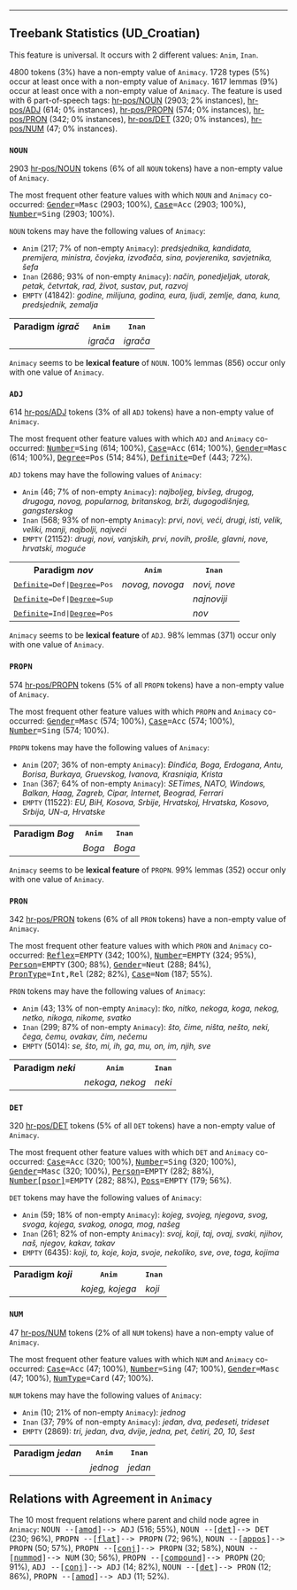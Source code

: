 

--------------------------------------------------------------------------------

## Treebank Statistics (UD_Croatian)

This feature is universal.
It occurs with 2 different values: `Anim`, `Inan`.

4800 tokens (3%) have a non-empty value of `Animacy`.
1728 types (5%) occur at least once with a non-empty value of `Animacy`.
1617 lemmas (9%) occur at least once with a non-empty value of `Animacy`.
The feature is used with 6 part-of-speech tags: [hr-pos/NOUN]() (2903; 2% instances), [hr-pos/ADJ]() (614; 0% instances), [hr-pos/PROPN]() (574; 0% instances), [hr-pos/PRON]() (342; 0% instances), [hr-pos/DET]() (320; 0% instances), [hr-pos/NUM]() (47; 0% instances).

### `NOUN`

2903 [hr-pos/NOUN]() tokens (6% of all `NOUN` tokens) have a non-empty value of `Animacy`.

The most frequent other feature values with which `NOUN` and `Animacy` co-occurred: <tt><a href="Gender.html">Gender</a>=Masc</tt> (2903; 100%), <tt><a href="Case.html">Case</a>=Acc</tt> (2903; 100%), <tt><a href="Number.html">Number</a>=Sing</tt> (2903; 100%).

`NOUN` tokens may have the following values of `Animacy`:

* `Anim` (217; 7% of non-empty `Animacy`): <em>predsjednika, kandidata, premijera, ministra, čovjeka, izvođača, sina, povjerenika, savjetnika, šefa</em>
* `Inan` (2686; 93% of non-empty `Animacy`): <em>način, ponedjeljak, utorak, petak, četvrtak, rad, život, sustav, put, razvoj</em>
* `EMPTY` (41842): <em>godine, milijuna, godina, eura, ljudi, zemlje, dana, kuna, predsjednik, zemalja</em>

<table>
  <tr><th>Paradigm <i>igrač</i></th><th><tt>Anim</tt></th><th><tt>Inan</tt></th></tr>
  <tr><td><tt></tt></td><td><em>igrača</em></td><td><em>igrača</em></td></tr>
</table>

`Animacy` seems to be **lexical feature** of `NOUN`. 100% lemmas (856) occur only with one value of `Animacy`.

### `ADJ`

614 [hr-pos/ADJ]() tokens (3% of all `ADJ` tokens) have a non-empty value of `Animacy`.

The most frequent other feature values with which `ADJ` and `Animacy` co-occurred: <tt><a href="Number.html">Number</a>=Sing</tt> (614; 100%), <tt><a href="Case.html">Case</a>=Acc</tt> (614; 100%), <tt><a href="Gender.html">Gender</a>=Masc</tt> (614; 100%), <tt><a href="Degree.html">Degree</a>=Pos</tt> (514; 84%), <tt><a href="Definite.html">Definite</a>=Def</tt> (443; 72%).

`ADJ` tokens may have the following values of `Animacy`:

* `Anim` (46; 7% of non-empty `Animacy`): <em>najboljeg, bivšeg, drugog, drugoga, novog, popularnog, britanskog, brži, dugogodišnjeg, gangsterskog</em>
* `Inan` (568; 93% of non-empty `Animacy`): <em>prvi, novi, veći, drugi, isti, velik, veliki, manji, najbolji, najveći</em>
* `EMPTY` (21152): <em>drugi, novi, vanjskih, prvi, novih, prošle, glavni, nove, hrvatski, moguće</em>

<table>
  <tr><th>Paradigm <i>nov</i></th><th><tt>Anim</tt></th><th><tt>Inan</tt></th></tr>
  <tr><td><tt><a href="Definite.html">Definite</a>=Def|<a href="Degree.html">Degree</a>=Pos</tt></td><td><em>novog, novoga</em></td><td><em>novi, nove</em></td></tr>
  <tr><td><tt><a href="Definite.html">Definite</a>=Def|<a href="Degree.html">Degree</a>=Sup</tt></td><td></td><td><em>najnoviji</em></td></tr>
  <tr><td><tt><a href="Definite.html">Definite</a>=Ind|<a href="Degree.html">Degree</a>=Pos</tt></td><td></td><td><em>nov</em></td></tr>
</table>

`Animacy` seems to be **lexical feature** of `ADJ`. 98% lemmas (371) occur only with one value of `Animacy`.

### `PROPN`

574 [hr-pos/PROPN]() tokens (5% of all `PROPN` tokens) have a non-empty value of `Animacy`.

The most frequent other feature values with which `PROPN` and `Animacy` co-occurred: <tt><a href="Gender.html">Gender</a>=Masc</tt> (574; 100%), <tt><a href="Case.html">Case</a>=Acc</tt> (574; 100%), <tt><a href="Number.html">Number</a>=Sing</tt> (574; 100%).

`PROPN` tokens may have the following values of `Animacy`:

* `Anim` (207; 36% of non-empty `Animacy`): <em>Đinđića, Boga, Erdogana, Antu, Borisa, Burkaya, Gruevskog, Ivanova, Krasniqia, Krista</em>
* `Inan` (367; 64% of non-empty `Animacy`): <em>SETimes, NATO, Windows, Balkan, Haag, Zagreb, Cipar, Internet, Beograd, Ferrari</em>
* `EMPTY` (11522): <em>EU, BiH, Kosova, Srbije, Hrvatskoj, Hrvatska, Kosovo, Srbija, UN-a, Hrvatske</em>

<table>
  <tr><th>Paradigm <i>Bog</i></th><th><tt>Anim</tt></th><th><tt>Inan</tt></th></tr>
  <tr><td><tt></tt></td><td><em>Boga</em></td><td><em>Boga</em></td></tr>
</table>

`Animacy` seems to be **lexical feature** of `PROPN`. 99% lemmas (352) occur only with one value of `Animacy`.

### `PRON`

342 [hr-pos/PRON]() tokens (6% of all `PRON` tokens) have a non-empty value of `Animacy`.

The most frequent other feature values with which `PRON` and `Animacy` co-occurred: <tt><a href="Reflex.html">Reflex</a>=EMPTY</tt> (342; 100%), <tt><a href="Number.html">Number</a>=EMPTY</tt> (324; 95%), <tt><a href="Person.html">Person</a>=EMPTY</tt> (300; 88%), <tt><a href="Gender.html">Gender</a>=Neut</tt> (288; 84%), <tt><a href="PronType.html">PronType</a>=Int,Rel</tt> (282; 82%), <tt><a href="Case.html">Case</a>=Nom</tt> (187; 55%).

`PRON` tokens may have the following values of `Animacy`:

* `Anim` (43; 13% of non-empty `Animacy`): <em>tko, nitko, nekoga, koga, nekog, netko, nikoga, nikome, svatko</em>
* `Inan` (299; 87% of non-empty `Animacy`): <em>što, čime, ništa, nešto, neki, čega, čemu, ovakav, čim, nečemu</em>
* `EMPTY` (5014): <em>se, što, mi, ih, ga, mu, on, im, njih, sve</em>

<table>
  <tr><th>Paradigm <i>neki</i></th><th><tt>Anim</tt></th><th><tt>Inan</tt></th></tr>
  <tr><td><tt></tt></td><td><em>nekoga, nekog</em></td><td><em>neki</em></td></tr>
</table>

### `DET`

320 [hr-pos/DET]() tokens (5% of all `DET` tokens) have a non-empty value of `Animacy`.

The most frequent other feature values with which `DET` and `Animacy` co-occurred: <tt><a href="Case.html">Case</a>=Acc</tt> (320; 100%), <tt><a href="Number.html">Number</a>=Sing</tt> (320; 100%), <tt><a href="Gender.html">Gender</a>=Masc</tt> (320; 100%), <tt><a href="Person.html">Person</a>=EMPTY</tt> (282; 88%), <tt><a href="Number[psor].html">Number[psor]</a>=EMPTY</tt> (282; 88%), <tt><a href="Poss.html">Poss</a>=EMPTY</tt> (179; 56%).

`DET` tokens may have the following values of `Animacy`:

* `Anim` (59; 18% of non-empty `Animacy`): <em>kojeg, svojeg, njegova, svog, svoga, kojega, svakog, onoga, mog, našeg</em>
* `Inan` (261; 82% of non-empty `Animacy`): <em>svoj, koji, taj, ovaj, svaki, njihov, naš, njegov, kakav, takav</em>
* `EMPTY` (6435): <em>koji, to, koje, koja, svoje, nekoliko, sve, ove, toga, kojima</em>

<table>
  <tr><th>Paradigm <i>koji</i></th><th><tt>Anim</tt></th><th><tt>Inan</tt></th></tr>
  <tr><td><tt></tt></td><td><em>kojeg, kojega</em></td><td><em>koji</em></td></tr>
</table>

### `NUM`

47 [hr-pos/NUM]() tokens (2% of all `NUM` tokens) have a non-empty value of `Animacy`.

The most frequent other feature values with which `NUM` and `Animacy` co-occurred: <tt><a href="Case.html">Case</a>=Acc</tt> (47; 100%), <tt><a href="Number.html">Number</a>=Sing</tt> (47; 100%), <tt><a href="Gender.html">Gender</a>=Masc</tt> (47; 100%), <tt><a href="NumType.html">NumType</a>=Card</tt> (47; 100%).

`NUM` tokens may have the following values of `Animacy`:

* `Anim` (10; 21% of non-empty `Animacy`): <em>jednog</em>
* `Inan` (37; 79% of non-empty `Animacy`): <em>jedan, dva, pedeseti, trideset</em>
* `EMPTY` (2869): <em>tri, jedan, dva, dvije, jedna, pet, četiri, 20, 10, šest</em>

<table>
  <tr><th>Paradigm <i>jedan</i></th><th><tt>Anim</tt></th><th><tt>Inan</tt></th></tr>
  <tr><td><tt></tt></td><td><em>jednog</em></td><td><em>jedan</em></td></tr>
</table>

## Relations with Agreement in `Animacy`

The 10 most frequent relations where parent and child node agree in `Animacy`:
<tt>NOUN --[<a href="../dep/amod.html">amod</a>]--> ADJ</tt> (516; 55%),
<tt>NOUN --[<a href="../dep/det.html">det</a>]--> DET</tt> (230; 96%),
<tt>PROPN --[<a href="../dep/flat.html">flat</a>]--> PROPN</tt> (72; 96%),
<tt>NOUN --[<a href="../dep/appos.html">appos</a>]--> PROPN</tt> (50; 57%),
<tt>PROPN --[<a href="../dep/conj.html">conj</a>]--> PROPN</tt> (32; 58%),
<tt>NOUN --[<a href="../dep/nummod.html">nummod</a>]--> NUM</tt> (30; 56%),
<tt>PROPN --[<a href="../dep/compound.html">compound</a>]--> PROPN</tt> (20; 91%),
<tt>ADJ --[<a href="../dep/conj.html">conj</a>]--> ADJ</tt> (14; 82%),
<tt>NOUN --[<a href="../dep/det.html">det</a>]--> PRON</tt> (12; 86%),
<tt>PROPN --[<a href="../dep/amod.html">amod</a>]--> ADJ</tt> (11; 52%).


